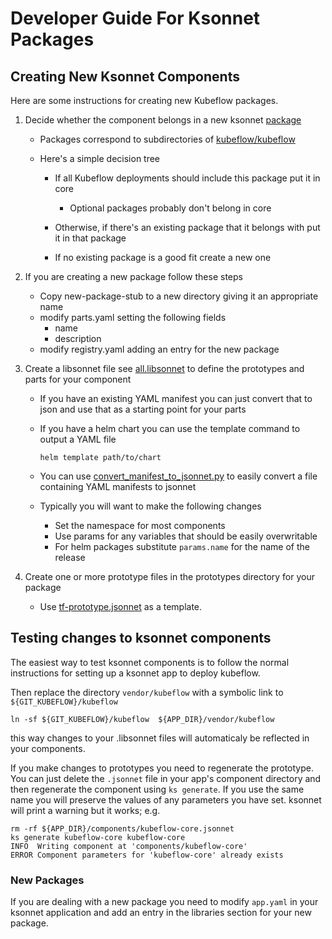 # Developer Guide For Ksonnet Packages

## Creating New Ksonnet Components

Here are some instructions for creating new Kubeflow packages.

1. Decide whether the component belongs in a new ksonnet [package](https://github.com/ksonnet/ksonnet/blob/master/docs/concepts.md#package)

	- Packages correspond to subdirectories of [kubeflow/kubeflow](https://github.com/kubeflow/kubeflow/tree/master/kubeflow)
	- Here's a simple decision tree

		- If all Kubeflow deployments should include this package put it in core

			- Optional packages probably don't belong in core

		- Otherwise, if there's an existing package that it belongs with put
			it in that package 
		- If no existing package is a good fit create a new one

1. If you are creating a new package follow these steps

	- Copy new-package-stub to a new directory giving it an appropriate name
	- modify parts.yaml setting the following fields
		- name
		- description
	- modify registry.yaml adding an entry for the new package

1. Create a libsonnet file see [all.libsonnet](https://github.com/kubeflow/kubeflow/tree/master/kubeflow/new-package-stub/all.libsonnet) to define the prototypes and parts for your component

	- If you have an existing YAML manifest you can just convert that to json
	  and use that as a starting point for your parts

	- If you have a helm chart you can use the template command to output a YAML file

	  ```
	  helm template path/to/chart
	  ```

	- You can use [convert_manifest_to_jsonnet.py](https://github.com/kubeflow/kubeflow/blob/master/hack/convert_manifest_to_jsonnet.py) to easily convert a file containing YAML manifests to jsonnet

	- Typically you will want to make the following changes

		- Set the namespace for most components
		- Use params for any variables that should be easily overwritable
		- For helm packages substitute `params.name` for the name of the release

1. Create one or more prototype files in the prototypes directory for your package

	- Use [tf-prototype.jsonnet](https://github.com/kubeflow/kubeflow/tree/master/kubeflow/new-package-stub/prototypes/tf-prototype.jsonnet) as a template.
	
## Testing changes to ksonnet components

The easiest way to test ksonnet components is to follow the normal instructions for setting up a 
ksonnet app to deploy kubeflow.

Then replace the directory `vendor/kubeflow` with a symbolic link to `${GIT_KUBEFLOW}/kubeflow`

```
ln -sf ${GIT_KUBEFLOW}/kubeflow  ${APP_DIR}/vendor/kubeflow
```

this way changes to your .libsonnet files will automaticaly be reflected in your components.

If you make changes to prototypes you need to regenerate the prototype. You can just delete the `.jsonnet`
file in your app's component directory and then regenerate the component using `ks generate`. 
If you use the same name you will preserve the values of any parameters you have set. 
ksonnet will print a warning but it works; e.g.

```
rm -rf ${APP_DIR}/components/kubeflow-core.jsonnet 
ks generate kubeflow-core kubeflow-core
INFO  Writing component at 'components/kubeflow-core'
ERROR Component parameters for 'kubeflow-core' already exists
```

### New Packages

If you are dealing with a new package you need to modify `app.yaml` in your ksonnet application
and add an entry in the libraries section for your new package.
